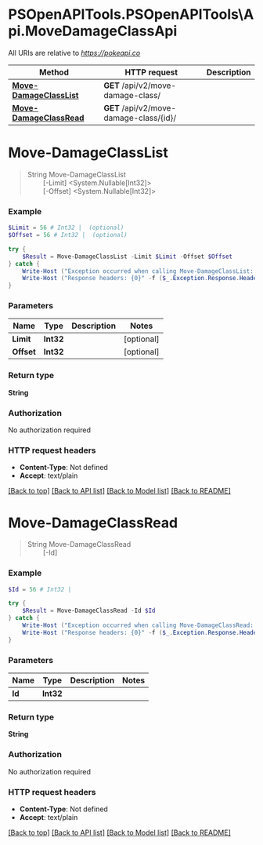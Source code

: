 # PSOpenAPITools.PSOpenAPITools\Api.MoveDamageClassApi

All URIs are relative to *https://pokeapi.co*

Method | HTTP request | Description
------------- | ------------- | -------------
[**Move-DamageClassList**](MoveDamageClassApi.md#Move-DamageClassList) | **GET** /api/v2/move-damage-class/ | 
[**Move-DamageClassRead**](MoveDamageClassApi.md#Move-DamageClassRead) | **GET** /api/v2/move-damage-class/{id}/ | 


<a id="Move-DamageClassList"></a>
# **Move-DamageClassList**
> String Move-DamageClassList<br>
> &nbsp;&nbsp;&nbsp;&nbsp;&nbsp;&nbsp;&nbsp;&nbsp;[-Limit] <System.Nullable[Int32]><br>
> &nbsp;&nbsp;&nbsp;&nbsp;&nbsp;&nbsp;&nbsp;&nbsp;[-Offset] <System.Nullable[Int32]><br>



### Example
```powershell
$Limit = 56 # Int32 |  (optional)
$Offset = 56 # Int32 |  (optional)

try {
    $Result = Move-DamageClassList -Limit $Limit -Offset $Offset
} catch {
    Write-Host ("Exception occurred when calling Move-DamageClassList: {0}" -f ($_.ErrorDetails | ConvertFrom-Json))
    Write-Host ("Response headers: {0}" -f ($_.Exception.Response.Headers | ConvertTo-Json))
}
```

### Parameters

Name | Type | Description  | Notes
------------- | ------------- | ------------- | -------------
 **Limit** | **Int32**|  | [optional] 
 **Offset** | **Int32**|  | [optional] 

### Return type

**String**

### Authorization

No authorization required

### HTTP request headers

 - **Content-Type**: Not defined
 - **Accept**: text/plain

[[Back to top]](#) [[Back to API list]](../README.md#documentation-for-api-endpoints) [[Back to Model list]](../README.md#documentation-for-models) [[Back to README]](../README.md)

<a id="Move-DamageClassRead"></a>
# **Move-DamageClassRead**
> String Move-DamageClassRead<br>
> &nbsp;&nbsp;&nbsp;&nbsp;&nbsp;&nbsp;&nbsp;&nbsp;[-Id] <Int32><br>



### Example
```powershell
$Id = 56 # Int32 | 

try {
    $Result = Move-DamageClassRead -Id $Id
} catch {
    Write-Host ("Exception occurred when calling Move-DamageClassRead: {0}" -f ($_.ErrorDetails | ConvertFrom-Json))
    Write-Host ("Response headers: {0}" -f ($_.Exception.Response.Headers | ConvertTo-Json))
}
```

### Parameters

Name | Type | Description  | Notes
------------- | ------------- | ------------- | -------------
 **Id** | **Int32**|  | 

### Return type

**String**

### Authorization

No authorization required

### HTTP request headers

 - **Content-Type**: Not defined
 - **Accept**: text/plain

[[Back to top]](#) [[Back to API list]](../README.md#documentation-for-api-endpoints) [[Back to Model list]](../README.md#documentation-for-models) [[Back to README]](../README.md)

